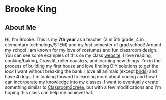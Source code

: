 # Brooke King

## About Me
Hi, I'm Brooke. This is my **7th year** as a teacher (3 in 5th grade, 4 in elementary technology/STEM) and my _last_ semester of grad school! Around my school I am known for my love of costumes and fun classroom design. You can see some examples of this on my class [website](https://the-imaginationstation.weebly.com/about-ms-king.html). I love reading, cooking/baking, Crossfit, roller coasters, and learning new things. I'm in the process of building my first house and love finding DIY solutions to get the _look_ I want without breaking the bank. I love all animals (except [birds](https://i.chzbgr.com/full/6213734144/hF666517A/battling-a-goose-with-a-lightsaber)) and have **4** dogs. I'm looking forward to learning more about coding and how I can incorperate my knowledge into my classes. I want to eventually create something similar to [ClassroomScreen](https://app.classroomscreen.com/wv1/32d0321e-1e2c-4671-86b3-1c31a4e32fa3), but with a few modifications and I'm hoping this class can help me achieve that.
